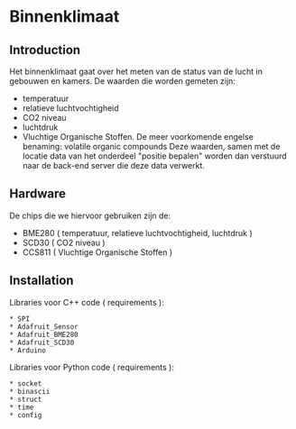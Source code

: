 # Binnenklimaat

## Introduction
Het binnenklimaat gaat over het meten van de status van de lucht in gebouwen en kamers.
De waarden die worden gemeten zijn: 
* temperatuur
* relatieve luchtvochtigheid
* CO2 niveau
* luchtdruk
* Vluchtige Organische Stoffen. De meer voorkomende engelse benaming: volatile organic compounds
Deze waarden, samen met de locatie data van het onderdeel "positie bepalen" worden dan verstuurd naar de back-end server die deze data verwerkt.

## Hardware
De chips die we hiervoor gebruiken zijn de:
* BME280 ( temperatuur, relatieve luchtvochtigheid, luchtdruk )
* SCD30 ( CO2 niveau ) 
* CCS811 ( Vluchtige Organische Stoffen )


## Installation
Libraries voor C++ code ( requirements ):

```* Wire
* SPI
* Adafruit_Sensor
* Adafruit_BME280
* Adafruit_SCD30
* Arduino
```

Libraries voor Python code ( requirements ):

```* network  
* socket
* binascii
* struct
* time
* config
```

